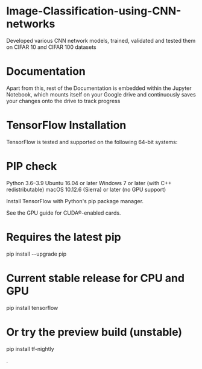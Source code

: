 # Image-Classification-using-CNN-networks
Developed various CNN network models, trained, validated and tested them on CIFAR 10 and CIFAR 100 datasets

# Documentation
Apart from this, rest of the Documentation is embedded within the Jupyter Notebook, which mounts itself on your Google drive and continuously saves your changes onto the drive to track progress

# TensorFlow Installation
TensorFlow is tested and supported on the following 64-bit systems:

# PIP check
Python 3.6–3.9
Ubuntu 16.04 or later
Windows 7 or later (with C++ redistributable)
macOS 10.12.6 (Sierra) or later (no GPU support)

Install TensorFlow with Python's pip package manager.

See the GPU guide for CUDA®-enabled cards.

# Requires the latest pip
pip install --upgrade pip

# Current stable release for CPU and GPU
pip install tensorflow

# Or try the preview build (unstable)
pip install tf-nightly


.
